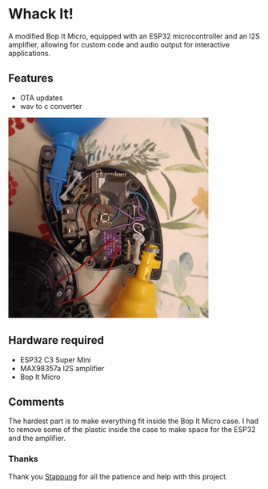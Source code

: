 # Whack It!

A modified Bop It Micro, equipped with an ESP32 microcontroller and an I2S amplifier, allowing for custom code and audio output for interactive applications.

## Features
- OTA updates
- wav to c converter

<img src="./docs/bopit.jpg" width="400">

## Hardware required

- ESP32 C3 Super Mini 
- MAX98357a I2S amplifier
- Bop It Micro

## Comments

The hardest part is to make everything fit inside the Bop It Micro case. I had to remove some of the plastic inside the case to make space for the ESP32 and the amplifier. 



### Thanks
Thank you [Stappung](https://github.com/Stappung) for all the patience and help with this project.

